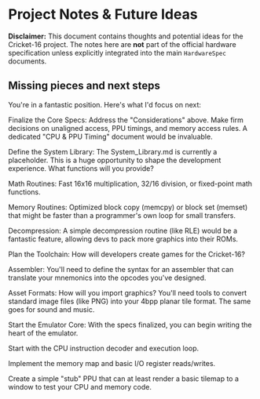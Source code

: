 # Project Notes & Future Ideas

**Disclaimer:** This document contains thoughts and potential ideas for the Cricket-16 project. The notes here are **not** part of the official hardware specification unless explicitly integrated into the main `HardwareSpec` documents.

## Missing pieces and next steps

You're in a fantastic position. Here's what I'd focus on next:

Finalize the Core Specs: Address the "Considerations" above. Make firm decisions on unaligned access, PPU timings, and memory access rules. A dedicated "CPU & PPU Timing" document would be invaluable.

Define the System Library: The System_Library.md is currently a placeholder. This is a huge opportunity to shape the development experience. What functions will you provide?

Math Routines: Fast 16x16 multiplication, 32/16 division, or fixed-point math functions.

Memory Routines: Optimized block copy (memcpy) or block set (memset) that might be faster than a programmer's own loop for small transfers.

Decompression: A simple decompression routine (like RLE) would be a fantastic feature, allowing devs to pack more graphics into their ROMs.

Plan the Toolchain: How will developers create games for the Cricket-16?

Assembler: You'll need to define the syntax for an assembler that can translate your mnemonics into the opcodes you've designed.

Asset Formats: How will you import graphics? You'll need tools to convert standard image files (like PNG) into your 4bpp planar tile format. The same goes for sound and music.

Start the Emulator Core: With the specs finalized, you can begin writing the heart of the emulator.

Start with the CPU instruction decoder and execution loop.

Implement the memory map and basic I/O register reads/writes.

Create a simple "stub" PPU that can at least render a basic tilemap to a window to test your CPU and memory code.
